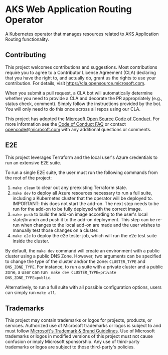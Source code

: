 # AKS Web Application Routing Operator

A Kubernetes operator that manages resources related to AKS Application Routing functionality.

## Contributing

This project welcomes contributions and suggestions.  Most contributions require you to agree to a
Contributor License Agreement (CLA) declaring that you have the right to, and actually do, grant us
the rights to use your contribution. For details, visit https://cla.opensource.microsoft.com.

When you submit a pull request, a CLA bot will automatically determine whether you need to provide
a CLA and decorate the PR appropriately (e.g., status check, comment). Simply follow the instructions
provided by the bot. You will only need to do this once across all repos using our CLA.

This project has adopted the [Microsoft Open Source Code of Conduct](https://opensource.microsoft.com/codeofconduct/).
For more information see the [Code of Conduct FAQ](https://opensource.microsoft.com/codeofconduct/faq/) or
contact [opencode@microsoft.com](mailto:opencode@microsoft.com) with any additional questions or comments.

## E2E
This project leverages Terraform and the local user's Azure credentials to run an extensive E2E suite.

To run a single E2E suite, the user must run the following commands from the root of the project:
1. `make clean` to clear out any preexisting Terraform state.
2. `make dev` to deploy all Azure resources necessary to run a full suite, including a Kubernetes cluster that the operator will be deployed to. IMPORTANT: this does not start the add-on. The next step needs to be run for the add-on to be fully deployed with the correct image. 
3. `make push` to build the add-on image according to the user's local state/branch and push it to the add-on deployment. This step can be re-run when changes to the local add-on are made and the user wishes to manually test those changes on a cluster.
4. `make e2e` to deploy the e2e tester job, which will run the e2e test suite inside the cluster.

By default, the `make dev` command will create an environment with a public cluster using a public DNS Zone. However, two arguments can be specified to change the type of the cluster and/or the zone: `CLUSTER_TYPE` and `DNS_ZONE_TYPE`. For instance, to run a suite with a private cluster and a public zone, a user can run `	make dev CLUSTER_TYPE=private DNS_ZONE_TYPE=public`.

Alternatively, to run a full suite with all possible configuration options, users can simply run `make all`.

## Trademarks

This project may contain trademarks or logos for projects, products, or services. Authorized use of Microsoft 
trademarks or logos is subject to and must follow 
[Microsoft's Trademark & Brand Guidelines](https://www.microsoft.com/en-us/legal/intellectualproperty/trademarks/usage/general).
Use of Microsoft trademarks or logos in modified versions of this project must not cause confusion or imply Microsoft sponsorship.
Any use of third-party trademarks or logos are subject to those third-party's policies.
